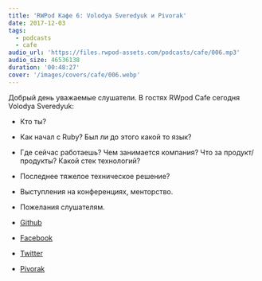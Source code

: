 ```yaml
---
title: 'RWPod Кафе 6: Volodya Sveredyuk и Pivorak'
date: 2017-12-03
tags:
  - podcasts
  - cafe
audio_url: 'https://files.rwpod-assets.com/podcasts/cafe/006.mp3'
audio_size: 46536138
duration: '00:48:27'
cover: '/images/covers/cafe/006.webp'
---
```


Добрый день уважаемые слушатели. В гостях RWpod Cafe сегодня Volodya Sveredyuk:

- Кто ты?
- Как начал с Ruby? Был ли до этого какой то язык?
- Где сейчас работаешь? Чем занимается компания? Что за продукт/продукты? Какой стек технологий?
- Последнее тяжелое техническое решение?
- Выступления на конференциях, менторство.
- Пожелания слушателям.

- [Github](https://github.com/sveredyuk)
- [Facebook](https://www.facebook.com/sveredyuk)
- [Twitter](https://twitter.com/sveredyuk)
- [Pivorak](https://pivorak.com/)
